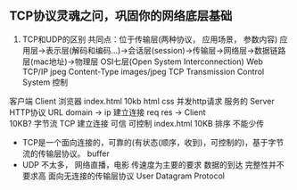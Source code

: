 ## TCP协议灵魂之问，巩固你的网络底层基础

1. TCP和UDP的区别
  共同点：位于传输层(两种协议， 应用场景， 参数内容)
  应用层->表示层(解码和编码...)->会话层(session)->传输层->网络层->数据链路层(mac地址)->物理层  OSI七层(Open System Interconnection)
  Web TCP/IP    jpeg Content-Type  images/jpeg
  TCP Transmission Control System   控制

  客户端 Client 浏览器  index.html 10kb html css  并发http请求
  服务的 Server
  HTTP协议  URL  domain -> ip  建立连接  req
  res -> Client  
  10KB? 字节流 
  TCP  建立连接  可信 可控制 
  index.html 10KB 排序  不能少传
  - TCP是一个面向连接的，可靠的(有状态(顺序，收到)，可控制的)，基于字节流的传输层协议。
  buffer 
  - UDP 不太多， 网络直播，电影  传速度为主要的要求  数据的到达 完整性并不要求高
  面向无连接的传输层协议 User Datagram Protocol  
  